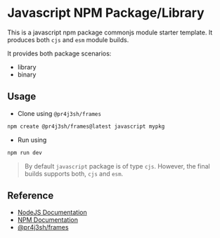 # Javascript NPM Package/Library

This is a javascript npm package commonjs module starter template. It produces both `cjs` and `esm` module builds.

It provides both package scenarios:

- library
- binary

## Usage

- Clone using `@pr4j3sh/frames`

```bash
npm create @pr4j3sh/frames@latest javascript mypkg
```

- Run using

```bash
npm run dev
```

> By default `javascript` package is of type `cjs`. However, the final builds supports both, `cjs` and `esm`.

## Reference

- [NodeJS Documentation](https://nodejs.org/en/learn/getting-started/introduction-to-nodejs)
- [NPM Documentation](https://docs.npmjs.com/)
- [@pr4j3sh/frames](https://pr4j3sh.github.io/frames/)
